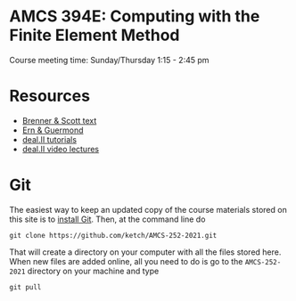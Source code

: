 # AMCS 394E: Computing with the Finite Element Method

Course meeting time: Sunday/Thursday 1:15 - 2:45 pm

# Resources
- [Brenner & Scott text](https://link.springer.com/book/10.1007%2F978-1-4757-3658-8)
- [Ern & Guermond](https://link.springer.com/book/10.1007%2F978-1-4757-4355-5)
- [deal.II tutorials](https://www.dealii.org/current/doxygen/deal.II/Tutorial.html)
- [deal.II video lectures](https://www.math.colostate.edu/~bangerth/videos.html)


# Git

The easiest way to keep an updated copy of the course materials stored on this site is to [install Git](https://git-scm.com/book/en/v2/Getting-Started-Installing-Git).  Then, at the command line do 

    git clone https://github.com/ketch/AMCS-252-2021.git

That will create a directory on your computer with all the files stored here.  When new files are added online, all you need to do is go to the `AMCS-252-2021` directory on your machine and type

    git pull
